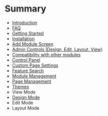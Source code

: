 # Summary

* [Introduction](README.md)
* [FAQ](FAQ.md)
* [Getting Started](getting_started.md)
* [Installation](installation.md)
* [Add Module Screen](add_module_screen.md)
* [Admin Controls (Design, Edit, Layout, View)](admin_controls.md)
* [Compatibility with other modules](compatibility_with_other_modules.md)
* [Control Panel](control_panel.md)
* [Custom Page Settings](custom_page_settings.md)
* [Feature Search](feature_search.md)
* [Module Management](module_management.md)
* [Page Management](page_management.md)
* [Themes](themes.md)
* View Mode
* [Design Mode](design_mode.md)
* Edit Mode
* Layout Mode

